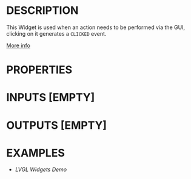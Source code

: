 # DESCRIPTION

This Widget is used when an action needs to be performed via the GUI, clicking on it generates a `CLICKED` event.

[More info](https://docs.lvgl.io/8.3/widgets/core/btn.html)

# PROPERTIES

# INPUTS [EMPTY]

# OUTPUTS [EMPTY]

# EXAMPLES

* _LVGL Widgets Demo_

